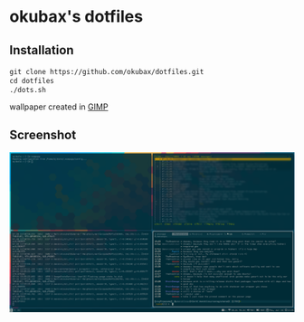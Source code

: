# okubax's dotfiles

## Installation

	git clone https://github.com/okubax/dotfiles.git
	cd dotfiles
	./dots.sh
	
	
wallpaper created in <a href="http://www.gimp.org/">GIMP</a>


## Screenshot

![ScreenShot](/screenshot.png)
